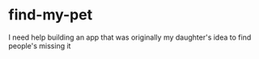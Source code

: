 # find-my-pet
I need help building an app that was originally my daughter's idea to find people's missing it
